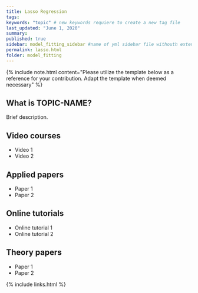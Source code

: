 ```yaml
---
title: Lasso Regression
tags:
keywords: "topic" # new keywords requiere to create a new tag file
last_updated: "June 1, 2020"
summary: 
published: true
sidebar: model_fitting_sidebar #name of yml sidebar file withouth extension
permalink: lasso.html
folder: model_fitting
---
```



{% include note.html content="Please utilize the template below as a reference for your contribution. Adapt the template when deemed necessary" %}

## What is TOPIC-NAME?

Brief description.

## Video courses

* Video 1
* Video 2

## Applied papers 
* Paper 1
* Paper 2

## Online tutorials

* Online tutorial 1
* Online tutorial 2

## Theory papers 
* Paper 1
* Paper 2

{% include links.html %}
